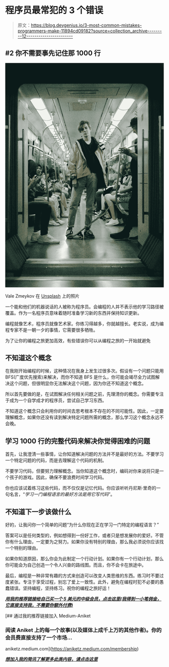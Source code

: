 # 程序员最常犯的 3 个错误

> 原文：<https://blog.devgenius.io/3-most-common-mistakes-programmers-make-11894cd09182?source=collection_archive---------12----------------------->

## #2 你不需要事先记住那 1000 行

![](img/4378fec7971261c8de1974515f5db491.png)

Vale Zmeykov 在 [Unsplash](https://unsplash.com?utm_source=medium&utm_medium=referral) 上的照片

一个能和他们的机器说话的人被称为程序员。会编程的人并不表示他的学习路径被覆盖。作为一名程序员意味着随时准备学习新的东西并保持知识更新。

编程就像艺术，程序员就像艺术家。你练习得越多，你就越擅长。老实说，成为编程专家不是一朝一夕的事情，它需要很多牺牲。

为了让你的编程之旅更加高效，有些错误你可以从编程之旅的一开始就避免

## 不知道这个概念

在我刚开始编程的时候，这种情况在我身上发生过很多次。假设有一个问题只能用 BFS(广度优先搜索)来解决，而你不知道 BFS 是什么，你可能会竭尽全力试图解决这个问题，但很明显你无法解决这个问题，因为你还不知道这个概念。

所以首先要做的是，在试图解决任何相关问题之前，先理清你的概念。你需要专注于成为一个自学成才的程序员，尝试自己学习东西。

不知道这个概念只会利用你的时间去思考根本不存在的不同可能性。因此，一定要理解概念，如果你还没有读到解决特定问题所需的概念，那么学习这个概念永远不会晚。

## 学习 1000 行的完整代码来解决你觉得困难的问题

首先，让我澄清一些事情，让你知道解决问题的方法并不是最好的方法。不要学习一个特定问题的代码，而是去理解这个代码的机制。

不要学习代码，但要努力理解概念。当你知道这个概念时，编码对你来说将只是一个孩子的游戏。因此，确保不要浪费时间学习代码。

你也应该试着练习这些代码，而不仅仅是记忆代码。你应该听听丹尼斯·里奇的一句名言，“*学习一门编程语言的最好方法是用它写代码*”。

## 不知道下一步该做什么

好的，让我问你一个简单的问题“为什么你现在正在学习一门特定的编程语言？”

答案可以是任何类型的，例如想得到一份好工作，或者只是想发展你的爱好。不管你有什么理由，一定要为之努力。如果你没有特别的理由，那么我必须说你应该找一个特别的理由。

如果你知道原因，那么你会为此制定一个行动计划。如果你有一个行动计划，那么你可能会为自己创造一个令人兴奋的路线图。而且，你不会卡在旅途中。

最后，编程是一种非常有趣的方式来创造可以改变人类思维的东西。练习时不要过度紧张。专注于享受过程，别忘了爱上一致性。此外，避免在编程时犯不必要的愚蠢错误。坚持编程，坚持练习。祝你的编程之旅好运！

[***用我的推荐链接给自己买一个 5 美元的中级会员，点击这里(我得到一小笔佣金，它直接支持我，不需要你额外付费)***](https://aniketz.medium.com/membership)

[](https://aniketz.medium.com/membership) [## 通过我的推荐链接加入 Medium-Aniket

### 阅读 Aniket 上的每一个故事(以及媒体上成千上万的其他作者)。你的会员费直接支持了一个市场…

aniketz.medium.com](https://aniketz.medium.com/membership) 

[***想加入我的简讯了解更多此类内容，请点击这里***](https://aniketz.medium.com/subscribe)